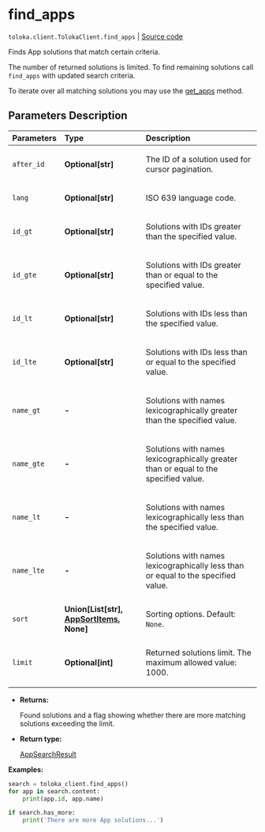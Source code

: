 # find_apps
`toloka.client.TolokaClient.find_apps` | [Source code](https://github.com/Toloka/toloka-kit/blob/v1.2.2/src/client/__init__.py#L3968)

Finds App solutions that match certain criteria.


The number of returned solutions is limited. To find remaining solutions call `find_apps` with updated search criteria.

To iterate over all matching solutions you may use the [get_apps](toloka.client.TolokaClient.get_apps.md) method.

## Parameters Description

| Parameters | Type | Description |
| :----------| :----| :-----------|
`after_id`|**Optional\[str\]**|<p>The ID of a solution used for cursor pagination.</p>
`lang`|**Optional\[str\]**|<p>ISO 639 language code.</p>
`id_gt`|**Optional\[str\]**|<p>Solutions with IDs greater than the specified value.</p>
`id_gte`|**Optional\[str\]**|<p>Solutions with IDs greater than or equal to the specified value.</p>
`id_lt`|**Optional\[str\]**|<p>Solutions with IDs less than the specified value.</p>
`id_lte`|**Optional\[str\]**|<p>Solutions with IDs less than or equal to the specified value.</p>
`name_gt`|**-**|<p>Solutions with names lexicographically greater than the specified value.</p>
`name_gte`|**-**|<p>Solutions with names lexicographically greater than or equal to the specified value.</p>
`name_lt`|**-**|<p>Solutions with names lexicographically less than the specified value.</p>
`name_lte`|**-**|<p>Solutions with names lexicographically less than or equal to the specified value.</p>
`sort`|**Union\[List\[str\], [AppSortItems](toloka.client.search_requests.AppSortItems.md), None\]**|<p>Sorting options. Default: `None`.</p>
`limit`|**Optional\[int\]**|<p>Returned solutions limit. The maximum allowed value: 1000.</p>

* **Returns:**

  Found solutions and a flag showing whether there are more matching solutions exceeding the limit.

* **Return type:**

  [AppSearchResult](toloka.client.search_results.AppSearchResult.md)

**Examples:**


```python
search = toloka_client.find_apps()
for app in search.content:
    print(app.id, app.name)

if search.has_more:
    print('There are more App solutions...')
```
